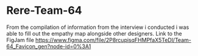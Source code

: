 # Rere-Team-64
From the compilation of information from the interview i conducted i was able to fill out the empathy map alongside other designers. Link to the FigJam file  https://www.figma.com/file/2P8rcupisqFHMPfaX5TeDl/Team-64_Favicon_gen?node-id=0%3A1
